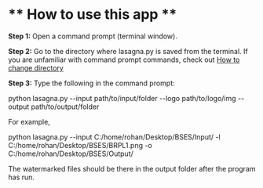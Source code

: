 # ** How to use this app ** #

**Step 1:** Open a command prompt (terminal window).

**Step 2:** Go to the directory where lasagna.py is saved from the terminal. If you are unfamiliar with command prompt commands, check out <A HREF ="https://stackoverflow.com/questions/17753986/how-to-change-directory-using-windows-command-line" target = "_blank">How to change directory</A>

**Step 3:** Type the following in the command prompt:

python lasagna.py --input path/to/input/folder --logo path/to/logo/img --output path/to/output/folder

For example,

python lasagna.py --input C:/home/rohan/Desktop/BSES/Input/ -l C:/home/rohan/Desktop/BSES/BRPL1.png -o C:/home/rohan/Desktop/BSES/Output/

The watermarked files should be there in the output folder after the program has run.

